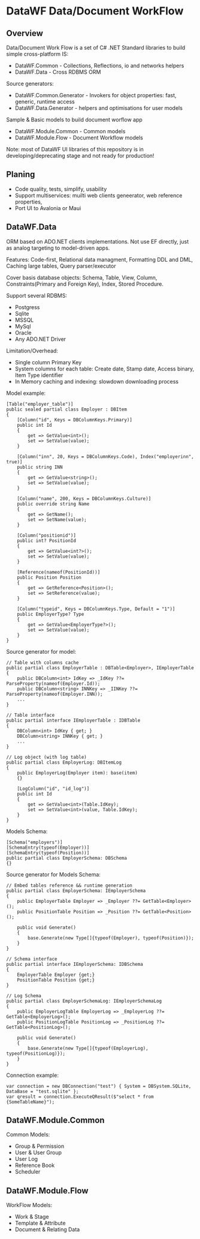 # DataWF Data/Document WorkFlow

## Overview

Data/Document Work Flow is a set of C# .NET Standard libraries to build simple cross-platform IS:

- DataWF.Common - Collections, Reflections, io and networks helpers
- DataWF.Data - Cross RDBMS ORM

Source generators:

- DataWF.Common.Generator - Invokers for object properties: fast, generic, runtime access
- DataWF.Data.Generator - helpers and optimisations for user models

Sample & Basic models to build document worflow app

- DataWF.Module.Common - Common models
- DataWF.Module.Flow - Document Workflow models

Note: most of DataWF UI libraries of this repository is in developing/deprecating stage and not ready for production!

## Planing

- Code quality, tests, simplify, usability
- Support multiservices: muilti web clients geneerator, web reference properties, 
- Port UI to Avalonia or Maui

## DataWF.Data

ORM based on ADO.NET clients implementations. Not use EF directly, just as analog targeting to model-driven apps.

Features: Code-first, Relational data managment, Formatting DDL and DML, Caching large tables, Query parser/executor

Cover basis database objects: Schema, Table, View, Column, Constraints(Primary and Foreign Key), Index, Stored Procedure.

Support several RDBMS:

- Postgress
- Sqlite
- MSSQL
- MySql
- Oracle
- Any ADO.NET Driver 

Limitation/Overhead:

- Single column Primary Key
- System columns for each table: Create date, Stamp date, Access binary, Item Type identifier
- In Memory caching and indexing: slowdown downloading process


Model example:

    [Table("employer_table")]
    public sealed partial class Employer : DBItem
    {
        [Column("id", Keys = DBColumnKeys.Primary)]
        public int Id 
        {  
            get => GetValue<int>();  
            set => SetValue(value);
        }

        [Column("inn", 20, Keys = DBColumnKeys.Code), Index("employerinn", true)]
        public string INN 
        {  
            get => GetValue<string>(); 
            set => SetValue(value);
        }

        [Column("name", 200, Keys = DBColumnKeys.Culture)]
        public override string Name 
        {  
            get => GetName(); 
            set => SetName(value); 
        }

        [Column("positionid")]
        public int? PositionId 
        { 
            get => GetValue<int?>(); 
            set => SetValue(value);
        }

        [Reference(nameof(PositionId))]
        public Position Position
        {
            get => GetReference<Position>();
            set => SetReference(value);
        }

        [Column("typeid", Keys = DBColumnKeys.Type, Default = "1")]
        public EmployerType? Type 
        {  
            get => GetValue<EmployerType?>();
            set => SetValue(value);
        }
    }

Source generator for model:
    
    // Table with columns cache
    public partial class EmployerTable : DBTable<Employer>, IEmployerTable
    {
        public DBColumn<int> IdKey => _IdKey ??= ParseProperty(nameof(Employer.Id));
        public DBColumn<string> INNKey => _IINKey ??= ParseProperty(nameof(Employer.INN));
        ...
    }

    // Table interface
    public partial interface IEmployerTable : IDBTable
    {
        DBColumn<int> IdKey { get; }
        DBColumn<string> INNKey { get; }
        ...
    }

    // Log object (with log table)
    public partial class EmployerLog: DBItemLog
    {
        public EmployerLog(Employer item): base(item)
        {}

        [LogColumn("id", "id_log")]
        public int Id
        {
            get => GetValue<int>(Table.IdKey);
            set => SetValue<int>(value, Table.IdKey);
        }
    }

Models Schema:

    [Schema("employers")]
    [SchemaEntry(typeof(Employer))]
    [SchemaEntry(typeof(Position))]
    public partial class EmployerSchema: DBSchema
    {}

Source generator for Models Schema:

    // Embed tables reference && runtime generation
    public partial class EmployerSchema: IEmployerSchema
    {
        public EmployerTable Employer => _Employer ??= GetTable<Employer>();
        public PositionTable Position => _Position ??= GetTable<Position>();
        
        public void Generate()
        {
            base.Generate(new Type[]{typeof(Employer), typeof(Position)});
        }
    }

    // Schema interface
    public partial interface IEmployerSchema: IDBSchema
    {
        EmployerTable Employer {get;}
        PositionTable Position {get;}
    }

    // Log Schema
    public partial class EmployerSchemaLog: IEmployerSchemaLog
    {
        public EmployerLogTable EmployerLog => _EmployerLog ??= GetTable<EmployerLog>();
        public PositionLogTable PositionLog => _PositionLog ??= GetTable<PositionLog>();
        
        public void Generate()
        {
            base.Generate(new Type[]{typeof(EmployerLog), typeof(PositionLog)});
        }
    }

Connection example:

    var connection = new DBConnection("test") { System = DBSystem.SQLite, DataBase = "test.sqlite" };
    var qresult = connection.ExecuteQResult($"select * from {SomeTableName}");

## DataWF.Module.Common

Common Models:

- Group & Permission
- User & User Group
- User Log
- Reference Book
- Scheduler

## DataWF.Module.Flow

WorkFlow Models:

- Work & Stage
- Template & Attribute
- Document & Relating Data
